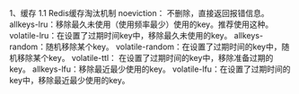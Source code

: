 1、缓存
    1.1 Redis缓存淘汰机制
        noeviction： 不删除，直接返回报错信息。
        allkeys-lru：移除最久未使用（使用频率最少）使用的key。推荐使用这种。
        volatile-lru：在设置了过期时间key中，移除最久未使用的key。
        allkeys-random：随机移除某个key。
        volatile-random：在设置了过期时间的key中，随机移除某个key。
        volatile-ttl： 在设置了过期时间的key中，移除准备过期的key。
        allkeys-lfu：移除最近最少使用的key。
        volatile-lfu：在设置了过期时间的key中，移除最近最少使用的key。
